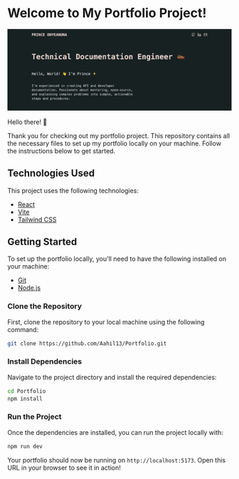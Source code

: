 # Welcome to My Portfolio Project!

![cover](./cover.png)

Hello there! 👋

Thank you for checking out my portfolio project. This repository contains all the necessary files to set up my portfolio locally on your machine. Follow the instructions below to get started.

## Technologies Used

This project uses the following technologies:

- [React](https://reactjs.org/)
- [Vite](https://vitejs.dev/)
- [Tailwind CSS](https://tailwindcss.com/)

## Getting Started

To set up the portfolio locally, you'll need to have the following installed on your machine:

- [Git](https://git-scm.com/)
- [Node.js](https://nodejs.org/)

### Clone the Repository

First, clone the repository to your local machine using the following command:

```bash
git clone https://github.com/Aahil13/Portfolio.git
```

### Install Dependencies

Navigate to the project directory and install the required dependencies:

```bash
cd Portfolio
npm install
```

### Run the Project

Once the dependencies are installed, you can run the project locally with:

```bash
npm run dev
```

Your portfolio should now be running on `http://localhost:5173`. Open this URL in your browser to see it in action!